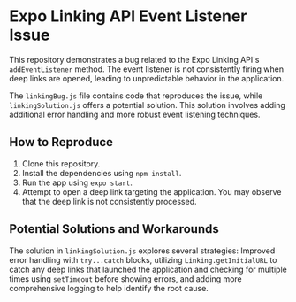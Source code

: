 # Expo Linking API Event Listener Issue

This repository demonstrates a bug related to the Expo Linking API's `addEventListener` method.  The event listener is not consistently firing when deep links are opened, leading to unpredictable behavior in the application.

The `linkingBug.js` file contains code that reproduces the issue, while `linkingSolution.js` offers a potential solution.  This solution involves adding additional error handling and more robust event listening techniques.

## How to Reproduce

1. Clone this repository.
2. Install the dependencies using `npm install`.
3. Run the app using `expo start`.
4. Attempt to open a deep link targeting the application.  You may observe that the deep link is not consistently processed.

## Potential Solutions and Workarounds

The solution in `linkingSolution.js` explores several strategies: Improved error handling with `try...catch` blocks, utilizing `Linking.getInitialURL` to catch any deep links that launched the application and checking for multiple times using `setTimeout` before showing errors, and adding more comprehensive logging to help identify the root cause.